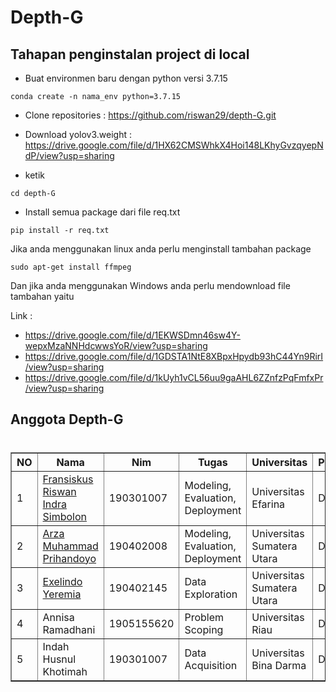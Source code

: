 # Depth-G
## Tahapan penginstalan project di local

* Buat environmen baru dengan python versi 3.7.15
```
conda create -n nama_env python=3.7.15 
```
* Clone repositories : https://github.com/riswan29/depth-G.git

* Download yolov3.weight : https://drive.google.com/file/d/1HX62CMSWhkX4Hoi148LKhyGvzqyepNdP/view?usp=sharing

* ketik 

```
cd depth-G 
```

* Install semua package dari file req.txt 
```
pip install -r req.txt
```

<p>Jika anda menggunakan linux anda perlu menginstall tambahan package</p>

```
sudo apt-get install ffmpeg
```


<p>Dan jika anda menggunakan Windows anda perlu mendownload file tambahan yaitu </p>
Link :

 * https://drive.google.com/file/d/1EKWSDmn46sw4Y-wepxMzaNNHdcwwsYoR/view?usp=sharing
 * https://drive.google.com/file/d/1GDSTA1NtE8XBpxHpydb93hC44Yn9RirI/view?usp=sharing
 * https://drive.google.com/file/d/1kUyh1vCL56uu9gaAHL6ZZnfzPqFmfxPr/view?usp=sharing



## Anggota Depth-G 
#
<table border=>
<thead>
<th>NO</th>
<th>Nama</th>
<th>Nim</th>
<th>Tugas</th>
<th>Universitas</th>
<th>Progress</th>
</thead>
<tbody>
<tr>
<td>1</td>
<td><a href='https://github.com/riswan29/'>Fransiskus Riswan Indra Simbolon</a></td>
<td>190301007</td>
<td>Modeling, Evaluation, Deployment</td>
<td>Universitas Efarina</td>
<td>Done</td>
</tr>
<tr>
<td>2</td>
<td><a href='https://github.com/unholllyname'>Arza Muhammad Prihandoyo</a></td>
<td>190402008</td>
<td>Modeling, Evaluation, Deployment</td>
<td>Universitas Sumatera Utara</td>
<td>Done</td>
</tr>
<tr>
<td>3</td>
<td><a href='https://github.com/exelindot'>Exelindo Yeremia<a></td>
<td>190402145</td>
<td>Data Exploration</td>
<td>Universitas Sumatera Utara</td>
<td>Done</td>
</tr>
<tr>
<td>4</td>
<td>Annisa Ramadhani</td>
<td>1905155620</td>
<td>Problem Scoping</td>
<td>Universitas Riau</td>
<td>Done</td>
</tr>
<tr>
<td>5</td>
<td>Indah Husnul Khotimah</td>
<td>190301007</td>
<td>Data Acquisition</td>
<td>Universitas Bina Darma</td>
<td>Done</td>
</tr>
</tbody>
</table>